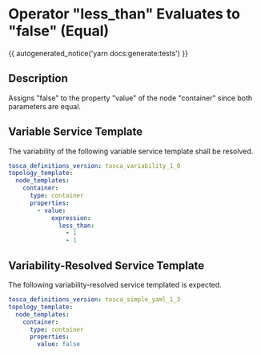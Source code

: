 # Operator "less_than" Evaluates to "false" (Equal)

{{ autogenerated_notice('yarn docs:generate:tests') }}

## Description

Assigns "false" to the property "value" of the node "container" since both parameters are equal.

## Variable Service Template

The variability of the following variable service template shall be resolved.

```yaml linenums="1"
tosca_definitions_version: tosca_variability_1_0
topology_template:
  node_templates:
    container:
      type: container
      properties:
        - value:
            expression:
              less_than:
                - 1
                - 1
```




## Variability-Resolved Service Template

The following variability-resolved service templated is expected.

```yaml linenums="1"
tosca_definitions_version: tosca_simple_yaml_1_3
topology_template:
  node_templates:
    container:
      type: container
      properties:
        value: false
```

